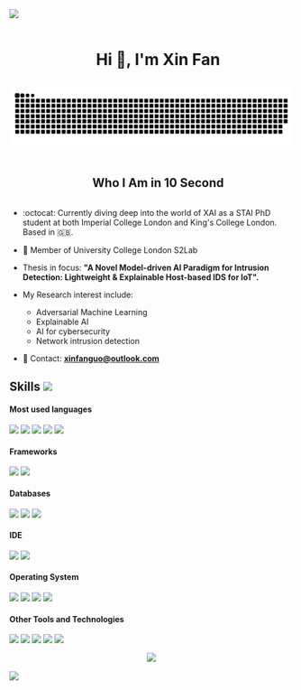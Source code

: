 
<!--horizontal divider(gradiant)-->
<img src="https://user-images.githubusercontent.com/73097560/115834477-dbab4500-a447-11eb-908a-139a6edaec5c.gif">

<!--h1 without bottom border-->
<div id="user-content-toc">
  <ul align="center">
    <summary><h1 style="display: inline-block">Hi 👋, I'm Xin Fan</h1></summary>
  </ul>
</div>


<!--- snake -->
<div align="center">
  <img  src="https://github.com/1999AZZAR/1999AZZAR/blob/main/resources/img/grid-snake.svg"
       alt="snake" /></a>
</div>


<!--h2 without bottom border-->
<div id="user-content-toc">
  <ul align="center">
    <summary><h2 style="display: inline-block">Who I Am in 10 Second</h2></summary>
  </ul>
</div>


<!--About me-->
- :octocat: Currently diving deep into the world of XAI as a STAI PhD student at both Imperial College London and King's College London. Based in :gb:.

- :office: Member of University College London S2Lab

- Thesis in focus: **"A Novel Model-driven AI Paradigm for Intrusion Detection: Lightweight & Explainable Host-based IDS for IoT".**

- My Research interest include:
   - Adversarial Machine Learning
   - Explainable AI
   - AI for cybersecurity
   - Network intrusion detection

- :postbox: Contact: **xinfanguo@outlook.com**
<!--Intro end-->

## Skills <img src="https://media.giphy.com/media/iY8CRBdQXODJSCERIr/giphy.gif" width="30px">&nbsp; 

<h4> Most used languages </h4>
<span> 

  <img src="https://img.shields.io/badge/C%2B%2B-00599C?style=for-the-badge&logo=c%2B%2B&logoColor=white">
  <img src="https://img.shields.io/badge/C-00599C?style=for-the-badge&logo=c&logoColor=white">
  <img src= "https://img.shields.io/badge/C%23-512BD4?style=for-the-badge&logo=csharp">
  <img src="https://img.shields.io/badge/Python%20-%2314354C.svg?style=for-the-badge&logo=python&logoColor=white">
  <img src= "https://img.shields.io/badge/-Visual%20Basic-512BD4?style=for-the-badge&logo=visualbasic">
  

</span>

<h4> Frameworks </h4>
<span>
  <img src="https://img.shields.io/badge/-.Net%20Framework-512BD4?style=for-the-badge&logo=dotnet">
  <img src="https://img.shields.io/badge/-.Net%20Core-512BD4?style=for-the-badge&logo=dotne)">
</span>

<h4> Databases </h4>
<span>
  
  <img src="https://img.shields.io/badge/Microsoft%20SQL%20Server-CC2927?style=for-the-badge&logo=microsoftsqlserver&logoColor=white">
  <img src="https://img.shields.io/badge/MySQL-00000F?style=for-the-badge&logo=mysql&logoColor=white">
  <img src="https://img.shields.io/badge/SQLite-07405E?style=for-the-badge&logo=sqlite&logoColor=white">
</span>

<h4> IDE </h4>
<span>
<img src="https://img.shields.io/badge/Visual_Studio-5C2D91?style=for-the-badge&logo=visualstudio&logoColor=white">
<img src="https://img.shields.io/badge/Visual_Studio_Code-0078D4?style=for-the-badge&logo=visual%20studio%20code&logoColor=white">

<h4> Operating System </h4>
<span>
  <img src="https://img.shields.io/badge/Linux-FCC624?style=for-the-badge&logo=linux&logoColor=black">
  <img src="https://img.shields.io/badge/Ubuntu-E95420?style=for-the-badge&logo=ubuntu&logoColor=white">
  <img src="https://img.shields.io/badge/Windows-0078D6?style=for-the-badge&logo=windows&logoColor=white">
  <img src="https://img.shields.io/badge/macOS-000000?style=for-the-badge&logo=macos&logoColor=white">
</span>

<h4> Other Tools and Technologies </h4>
<span>
  <img src="https://img.shields.io/badge/Shell_Script-121011?style=for-the-badge&logo=gnu-bash&logoColor=white">
  <img src="https://img.shields.io/badge/Git-F05032?style=for-the-badge&logo=git&logoColor=white">
  <img src="https://img.shields.io/badge/Postman-FF6C37?style=for-the-badge&logo=Postman&logoColor=white">
  <img src="https://img.shields.io/badge/Markdown-000000?style=for-the-badge&logo=markdown&logoColor=white">
  <img src="https://img.shields.io/badge/JSON-5E5C5C?style=for-the-badge&logo=json&logoColor=white">
</span>
  
</p>


<!--profile visit count-->
<div align="center">
  
[![](https://visitcount.itsvg.in/api?id=BowlOfPorridge&label=Profile%20Views&color=0&icon=3&pretty=false)](https://visitcount.itsvg.in)
  
</div>

<!--horizontal divider(gradiant)-->
<img src="https://user-images.githubusercontent.com/73097560/115834477-dbab4500-a447-11eb-908a-139a6edaec5c.gif">

